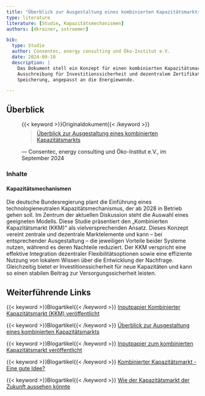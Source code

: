 ```yaml
---
title: "Überblick zur Ausgestaltung eines kombinierten Kapazitätsmarkts"
type: literature
literature: [Studie, Kapazitätsmechanismen]
authors: [dkrainer, sstroemer]

bib:
  type: Studie
  author: Consentec, energy consulting und Öko-Institut e.V.
  date: 2024-09-10
  description: |
    Das Dokument stell ein Konzept für einen kombinierten Kapazitätsmarkt (KKM) vor - ein hybrides Modell aus zentraler
    Ausschreibung für Investitionssicherheit und dezentralem Zertifikatehandel zur Einbindung flexibler Lasten und
    Speicherung, angepasst an die Energiewende.

---
```


## Überblick

<figure>
    {{< keyword >}}Originaldokument{{< /keyword >}}
    <blockquote style="margin-top: 0.5em;">
        <a href="https://www.bmwk.de/Redaktion/DE/Downloads/klimaschutz/ag3-inputpapier-kombinierter-kapazitaetsmarkt-kkm.pdf?__blob=publicationFile&v=6" target="_blank">
            Überblick zur Ausgestaltung eines kombinierten Kapazitätsmarkts
        </a>
    </blockquote>
    <figcaption>— Consentec, energy consulting und Öko-Institut e.V., im September 2024</figcaption>
</figure>

### Inhalte

#### Kapazitätsmechanismen

Die deutsche Bundesregierung plant die Einführung eines technologieneutralen Kapazitätsmechanismus, der ab 2028 in Betrieb gehen soll. Im Zentrum der aktuellen Diskussion steht die Auswahl eines geeigneten Modells. Diese Studie präsentiert den „Kombinierten Kapazitätsmarkt (KKM)“ als vielversprechenden Ansatz. Dieses Konzept vereint zentrale und dezentrale Marktelemente und kann – bei entsprechender Ausgestaltung – die jeweiligen Vorteile beider Systeme nutzen, während es deren Nachteile reduziert. Der KKM verspricht eine effektive Integration dezentraler Flexibilitätsoptionen sowie eine effiziente Nutzung von lokalem Wissen über die Entwicklung der Nachfrage. Gleichzeitig bietet er Investitionssicherheit für neue Kapazitäten und kann so einen stabilen Beitrag zur Versorgungssicherheit leisten.

## Weiterführende Links

{{< keyword >}}Blogartikel{{< /keyword >}} [Inputpapier Kombinierter Kapazitätsmarkt (KKM) veröffentlicht](https://consentec.de/beitrag/inputpapier-kombinierter-kapazitaetsmarkt-kkm-veroeffentlicht/)

{{< keyword >}}Blogartikel{{< /keyword >}} [Überblick zur Ausgestaltung eines kombinierten Kapazitätsmarkts](https://www.oeko.de/publikation/ueberblick-zur-ausgestaltung-eines-kombinierten-kapazitaetsmarkts/)

{{< keyword >}}Blogartikel{{< /keyword >}} [Inputpapier zum kombinierten Kapazitätsmarkt veröffentlicht](https://www.r2b-energy.com/inputpapier-zum-kombinierten-kapazitaetsmarkt-veroeffentlicht/)

{{< keyword >}}Blogartikel{{< /keyword >}} [Kombinierter Kapazitätsmarkt - Eine gute Idee?](https://www.frontier-economics.com/de/de/nachrichten-einblicke/news/news-article-i20884-kombinierter-kapazitaetsmarkt-eine-gute-idee/)

{{< keyword >}}Blogartikel{{< /keyword >}} [Wie der Kapazitätsmarkt der Zukunft aussehen könnte](https://www.energate-messenger.de/news/246559/wie-der-kapazitaetsmarkt-der-zukunft-aussehen-koennte)

